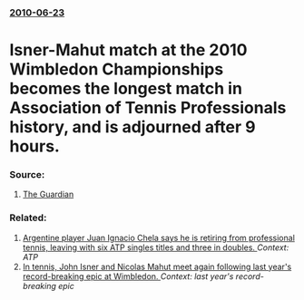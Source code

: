 ### [2010-06-23](/news/2010/06/23/index.md)

# Isner-Mahut match at the 2010 Wimbledon Championships becomes the longest match in Association of Tennis Professionals history, and is adjourned after 9 hours. 




### Source:

1. [The Guardian](http://www.guardian.co.uk/sport/2010/jun/23/longest-tennis-match-ever-played)

### Related:

1. [Argentine player Juan Ignacio Chela says he is retiring from professional tennis, leaving with six ATP singles titles and three in doubles. ](/news/2012/12/3/argentine-player-juan-ignacio-chela-says-he-is-retiring-from-professional-tennis-leaving-with-six-atp-singles-titles-and-three-in-doubles.md) _Context: ATP_
2. [In tennis, John Isner and Nicolas Mahut meet again following last year's record-breaking epic at Wimbledon. ](/news/2011/06/21/in-tennis-john-isner-and-nicolas-mahut-meet-again-following-last-year-s-record-breaking-epic-at-wimbledon.md) _Context: last year's record-breaking epic_
